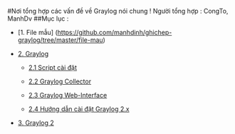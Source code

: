 #Nơi tổng hợp các vấn đề về Graylog nói chung !
Người tổng hợp : CongTo, ManhDv
##Mục lục :
- [1. File mẫu] (https://github.com/manhdinh/ghichep-graylog/tree/master/file-mau)

- [2. Graylog](https://github.com/manhdinh/ghichep-graylog/tree/master/graylog)
  - [2.1 Script cài đặt](https://github.com/manhdinh/ghichep-graylog/tree/master/graylog/Script%20c%C3%A0i%20%C4%91%E1%BA%B7t)
   
  - [2.2 Graylog Collector](https://github.com/manhdinh/ghichep-graylog/tree/master/graylog/graylog-collector)
   
  - [2.3 Graylog Web-Interface](https://github.com/manhdinh/ghichep-graylog/tree/master/graylog/graylog-collector)
   
  - [2.4 Hướng dẫn cài đặt Graylog 2.x](https://github.com/manhdinh/ghichep-graylog/blob/master/graylog/Install-graylogv2.x.md)
  
- [3. Graylog 2](https://github.com/manhdinh/ghichep-graylog/tree/master/graylog2)
